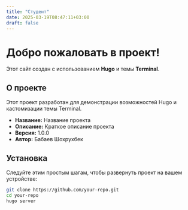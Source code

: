 ```yaml
---
title: "Студент"
date: 2025-03-19T08:47:11+03:00
draft: false
---
```


# Добро пожаловать в проект!

Этот сайт создан с использованием **Hugo** и темы **Terminal**.

## О проекте

Этот проект разработан для демонстрации возможностей Hugo и кастомизации темы Terminal.

- **Название:** Название проекта
- **Описание:** Краткое описание проекта
- **Версия:** 1.0.0
- **Автор:** Бабаев Шохрухбек

## Установка

Следуйте этим простым шагам, чтобы развернуть проект на вашем устройстве:

```sh
git clone https://github.com/your-repo.git
cd your-repo
hugo server
